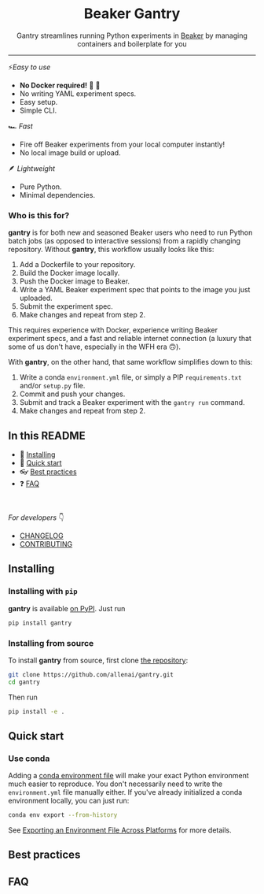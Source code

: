 <div align="center">
<!-- TODO: Add logo -->
<!-- <br> -->
<!-- <img src="https://raw.githubusercontent.com/allenai/beaker-py/main/docs/source/_static/beaker-500px-transparent.png" width="200"/> -->
<!-- <br> -->
<!-- <br> -->
<h1>Beaker Gantry</h1>
<p>Gantry streamlines running Python experiments in <a href="https://beaker.org">Beaker</a> by managing containers and boilerplate for you</p>
<hr/>
<!-- TODO: Add badges once this is open source -->
<!-- <a href="https://github.com/allenai/beaker-gantry/actions"> -->
<!--     <img alt="CI" src="https://github.com/allenai/beaker-gantry/workflows/Main/badge.svg?event=push&branch=main"> -->
<!-- </a> -->
<!-- <a href="https://pypi.org/project/beaker-gantry/"> -->
<!--     <img alt="PyPI" src="https://img.shields.io/pypi/v/beaker-gantry"> -->
<!-- </a> -->
<!-- <a href="https://github.com/allenai/beaker-gantry/blob/main/LICENSE"> -->
<!--     <img alt="License" src="https://img.shields.io/github/license/allenai/beaker-gantry.svg?color=blue&cachedrop"> -->
<!-- </a> -->
<!-- <br/> -->
</div>

⚡️*Easy to use*

- **No Docker required!** 🚫 🐳
- No writing YAML experiment specs.
- Easy setup.
- Simple CLI.

🏎  *Fast*

- Fire off Beaker experiments from your local computer instantly!
- No local image build or upload.

🪶 *Lightweight*

- Pure Python.
- Minimal dependencies.

### Who is this for?

**gantry** is for both new and seasoned Beaker users who need to run Python batch jobs (as opposed to interactive sessions) from a rapidly changing repository.
Without **gantry**, this workflow usually looks like this:

1. Add a Dockerfile to your repository.
2. Build the Docker image locally.
3. Push the Docker image to Beaker.
4. Write a YAML Beaker experiment spec that points to the image you just uploaded.
5. Submit the experiment spec.
6. Make changes and repeat from step 2.

This requires experience with Docker, experience writing Beaker experiment specs, and a fast and reliable internet connection (a luxury that some of us don't have, especially in the WFH era 🙃).

With **gantry**, on the other hand, that same workflow simplifies down to this:

1. Write a conda `environment.yml` file, or simply a PIP `requirements.txt` and/or `setup.py` file.
2. Commit and push your changes.
3. Submit and track a Beaker experiment with the `gantry run` command.
4. Make changes and repeat from step 2.

## In this README

- 💾 [Installing](#installing)
- 🚀 [Quick start](#quick-start)
- 👓 [Best practices](#best-practices)
- ❓ [FAQ](#faq)

<br>

*For developers* 👇

- [CHANGELOG](https://github.com/allenai/beaker-gantry/blob/main/CHANGELOG.md)
- [CONTRIBUTING](https://github.com/allenai/beaker-gantry/blob/main/CONTRIBUTING.md)

## Installing

### Installing with `pip`

**gantry** is available [on PyPI](https://pypi.org/project/gantry/). Just run

```bash
pip install gantry
```

### Installing from source

To install **gantry** from source, first clone [the repository](https://github.com/allenai/gantry):

```bash
git clone https://github.com/allenai/gantry.git
cd gantry
```

Then run

```bash
pip install -e .
```

## Quick start

### Use conda

Adding a [conda environment file](https://docs.conda.io/projects/conda/en/latest/user-guide/tasks/manage-environments.html#create-env-file-manually) will make your exact Python environment much easier to reproduce.
You don't necessarily need to write the `environment.yml` file manually either.
If you've already initialized a conda environment locally, you can just run:

```bash
conda env export --from-history
```

See [Exporting an Environment File Across Platforms](https://docs.conda.io/projects/conda/en/latest/user-guide/tasks/manage-environments.html#exporting-an-environment-file-across-platforms) for more details.

## Best practices

## FAQ
